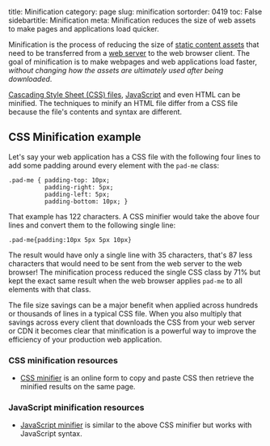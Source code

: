 title: Minification
category: page
slug: minification
sortorder: 0419
toc: False
sidebartitle: Minification
meta: Minification reduces the size of web assets to make pages and applications load quicker.


Minification is the process of reducing the size of 
[static content assets](/static-content.html) that need to be transferred 
from a [web server](/web-servers.html) to the web browser client. The goal
of minification is to make webpages and web applications load faster, 
*without changing how the assets are ultimately used after being downloaded*.

[Cascading Style Sheet (CSS) files](/cascading-style-sheets.html), 
[JavaScript](/javascript.html) and even HTML can be minified. The techniques 
to minify an HTML file differ from a CSS file because the file's contents
and syntax are different.


## CSS Minification example
Let's say your web application has a CSS file with the following four lines
to add some padding around every element with the `pad-me` class:

```
.pad-me { padding-top: 10px;
          padding-right: 5px;
          padding-left: 5px;
          padding-bottom: 10px; }
```

That example has 122 characters. A CSS minifier would take the above four 
lines and convert them to the following single line:

```
.pad-me{padding:10px 5px 5px 10px}
```

The result would have only a single line with 35 characters, that's 87 less 
characters that would need to be sent from the web server to the web browser!
The minification process reduced the single CSS class by 71% but kept the exact
same result when the web browser applies `pad-me` to all elements with that
class.

The file size savings can be a major benefit when applied across hundreds or
thousands of lines in a typical CSS file. When you also multiply that savings 
across every client that downloads the CSS from your web server or CDN it becomes
clear that minification is a powerful way to improve the efficiency of your 
production web application.


### CSS minification resources
* [CSS minifier](https://cssminifier.com/) is an online form to copy and paste
  CSS then retrieve the minified results on the same page.


### JavaScript minification resources
* [JavaScript minifier](https://javascript-minifier.com/) is similar to the
  above CSS minifier but works with JavaScript syntax.


